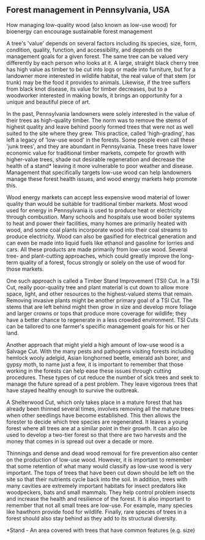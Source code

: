 ## Forest management in Pennsylvania, USA

How managing low-quality wood (also known as low-use wood) for bioenergy can encourage sustainable forest management

A tree's 'value' depends on several factors including its species, size, form, condition, quality, function, and accessibility, and depends on the management goals for a given forest. The same tree can be valued very differently by each person who looks at it. A large, straight black cherry tree has high value as timber to be cut into logs or made into furniture, but for a landowner more interested in wildlife habitat, the real value of that stem (or trunk) may be the food it provides to animals. Likewise, if the tree suffers from black knot disease, its value for timber decreases, but to a woodworker interested in making bowls, it brings an opportunity for a unique and beautiful piece of art.

In the past, Pennsylvania landowners were solely interested in the value of their trees as high-quality timber. The norm was to remove the stems of highest quality and leave behind poorly formed trees that were not as well suited to the site where they grew. This practice, called 'high-grading', has left a legacy of 'low-use wood' in the forests. Some people even call these 'junk trees', and they are abundant in Pennsylvania. These trees have lower economic value for traditional timber markets, compete for growth with higher-value trees, shade out desirable regeneration and decrease the health of a stand* leaving it more vulnerable to poor weather and disease. Management that specifically targets low-use wood can help landowners manage these forest health issues, and wood energy markets help promote this.

Wood energy markets can accept less expensive wood material of lower quality than would be suitable for traditional timber markets. Most wood used for energy in Pennsylvania is used to produce heat or electricity through combustion. Many schools and hospitals use wood boiler systems to heat and power their facilities, many homes are primarily heated with wood, and some coal plants incorporate wood into their coal streams to produce electricity. Wood can also be gasified for electrical generation and can even be made into liquid fuels like ethanol and gasoline for lorries and cars. All these products are made primarily from low-use wood. Several tree- and plant-cutting approaches, which could greatly improve the long-term quality of a forest, focus strongly or solely on the use of wood for those markets.

One such approach is called a Timber Stand Improvement (TSI) Cut. In a TSI Cut, really poor-quality tree and plant material is cut down to allow more space, light, and other resources to the highest-valued stems that remain. Removing invasive plants might be another primary goal of a TSI Cut. The stems that are left behind might then grow in size and develop more foliage and larger crowns or tops that produce more coverage for wildlife; they have a better chance to regenerate in a less crowded environment. TSI Cuts can be tailored to one farmer's specific management goals for his or her land.

Another approach that might yield a high amount of low-use wood is a Salvage Cut. With the many pests and pathogens visiting forests including hemlock wooly adelgid, Asian longhorned beetle, emerald ash borer, and gypsy moth, to name just a few, it is important to remember that those working in the forests can help ease these issues through cutting procedures. These types of cut reduce the number of sick trees and seek to manage the future spread of a pest problem. They leave vigorous trees that have stayed healthy enough to survive the outbreak.

A Shelterwood Cut, which only takes place in a mature forest that has already been thinned several times, involves removing all the mature trees when other seedlings have become established. This then allows the forester to decide which tree species are regenerated. It leaves a young forest where all trees are at a similar point in their growth. It can also be used to develop a two-tier forest so that there are two harvests and the money that comes in is spread out over a decade or more.

Thinnings and dense and dead wood removal for fire prevention also center on the production of low-use wood. However, it is important to remember that some retention of what many would classify as low-use wood is very important. The tops of trees that have been cut down should be left on the site so that their nutrients cycle back into the soil. In addition, trees with many cavities are extremely important habitats for insect predators like woodpeckers, bats and small mammals. They help control problem insects and increase the health and resilience of the forest. It is also important to remember that not all small trees are low-use. For example, many species like hawthorn provide food for wildlife. Finally, rare species of trees in a forest should also stay behind as they add to its structural diversity.

*Stand - An area covered with trees that have common features (e.g. size)
